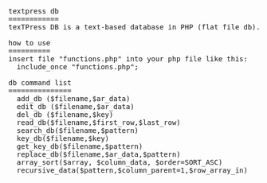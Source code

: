 <pre>

textpress db
============
texTPress DB is a text-based database in PHP (flat file db). You can see demo in texTPress CMS (text-press.googlecode.com)

how to use
==========
insert file "functions.php" into your php file like this:
  include_once "functions.php";
    
db command list
===============
  add_db ($filename,$ar_data)
  edit_db ($filename,$ar_data)
  del_db ($filename,$key)
  read_db($filename,$first_row,$last_row)
  search_db($filename,$pattern)
  key_db($filename,$key)
  get_key_db($filename,$pattern)
  replace_db($filename,$ar_data,$pattern)
  array_sort($array, $column_data, $order=SORT_ASC)
  recursive_data($pattern,$column_parent=1,$row_array_in)

</pre>
